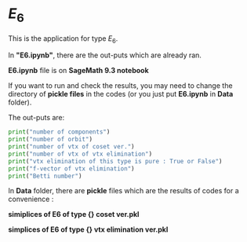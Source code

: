 # $E_6$

This is the application for type $E_6$.

In __"E6.ipynb"__, there are the out-puts which are already ran.

__E6.ipynb__ file is on __SageMath 9.3 notebook__

If you want to run and check the results, you may need to change the directory of __pickle files__ in the codes (or you just put __E6.ipynb__ in __Data__ folder).



The out-puts are:

```python
print("number of components")
print("number of orbit")
print("number of vtx of coset ver.")
print("number of vtx of vtx elimination")
print("vtx elimination of this type is pure : True or False")
print("f-vector of vtx elimination")
print("Betti number")
```



In __Data__ folder, there are __pickle__ files which are the results of codes for a convenience :

__simiplices of E6 of type {} coset ver.pkl__

__simplices of E6 of type {} vtx elimination ver.pkl__
